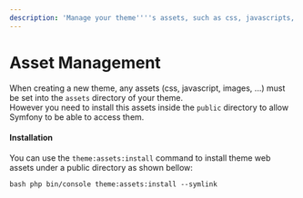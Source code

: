 ```yaml
---
description: 'Manage your theme''''s assets, such as css, javascripts, images, ...)'
---
```


# Asset Management

When creating a new theme, any assets \(css, javascript, images, ...\) must be set into the `assets` directory of your theme.  
However you need to install this assets inside the `public` directory to allow Symfony to be able to access them.

#### Installation

You can use the `theme:assets:install` command to install theme web assets under a public directory as shown bellow:

`bash php bin/console theme:assets:install --symlink`

